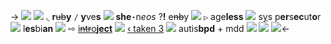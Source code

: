 -> ![](https://media.discordapp.net/attachments/1012559729106624563/1051107671245344849/phonto.png)
![](https://tomomi.neocities.org/pixeles/144.gif) ◟ **r**~~ub~~**y** `/` **y**ve**s** ![](https://pixelbank.neocities.org/decome/sanrio/bdf07691.gif) **she**`⋆`n*eos* ?**!** e~~nb~~y ![](https://pixelbank.neocities.org/decome/hearts/19bc174d.gif)
`▷` age**less** ![](https://tomomi.neocities.org/pixeles/253.gif) s[y](https://rentry.co/carnival-happy)s p**er**s**ec**ut**o**r ![](https://tomomi.neocities.org/pixeles/224.gif) l**es**bi**an** ![](https://tomomi.neocities.org/21.gif)
⇨ [i~~ntr~~o](https://ensemble-stars.jp/characters/saegusa_ibara/)[**ject**](https://bang-dream-gbp-en.bushiroad.com/character/chu2/) ![](https://tomomi.neocities.org/pixeles/43.gif) [‹ taken 3](https://rentry.co/moonlightglow) ![](https://tomomi.neocities.org/pixeles/281.gif) autis**bpd** + mdd
![](https://tomomi.neocities.org/pixeles/130.png) ![](https://tomomi.neocities.org/divider/div15.gif) ![](https://tomomi.neocities.org/pixeles/130.png)<-